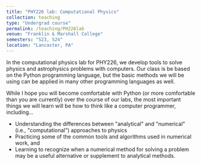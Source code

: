 ```yaml
---
title: "PHY226 lab: Computational Physics"
collection: teaching
type: "Undergrad course"
permalink: /teaching/PH226lab
venue: "Franklin & Marshall College"
semesters: "S23, S24"
location: "Lancaster, PA"
---
```


In the computational physics lab for PHY226, we develop tools to solve
physics and astrophysics problems with computers. Our class is be based on the Python programming language, but
the basic methods we will be using can be applied in many other programming languages as well.

While I hope you will become comfortable with Python (or more comfortable than you are currently)
over the course of our labs, the most important things we will learn will be how to think like a
computer programmer, including...
- Understanding the differences between "analytical" and "numerical" (i.e., "computational")
approaches to physics
- Practicing some of the common tools and algorithms used in numerical work, and
- Learning to recognize when a numerical method for solving a problem may be a useful alternative
or supplement to analytical methods.

<!--<div style="line-height: 1.5em; font-size: 0.8em; font-style: italic;">
[<img src="../images/PHY226_ENIAC_Wescoff_Jennings.jpg" alt='Wescoff and Jennings with the ENIAC computer.'>](https://xkcd.com/2240/) 
<br>Marlyn Wescoff and Jean Jennings Wescoff programming the ENIAC computer. Image copyright Corbis / Getty Images.</div> -->
